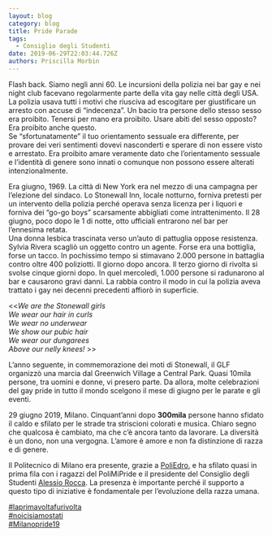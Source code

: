 ```yaml
---
layout: blog
category: blog
title: Pride Parade
tags:
  - Consiglio degli Studenti
date: 2019-06-29T22:03:44.726Z
authors: Priscilla Morbin
---
```


Flash back. Siamo negli anni 60. Le incursioni della polizia nei bar gay e nei night club facevano regolarmente parte della vita gay nelle città degli USA. La polizia usava tutti i motivi che riusciva ad escogitare per giustificare un arresto con accuse di “indecenza”. Un bacio tra persone dello stesso sesso era proibito. Tenersi per mano era proibito. Usare abiti del sesso opposto? Era proibito anche questo.  
Se “sfortunatamente” il tuo orientamento sessuale era differente, per provare dei veri sentimenti dovevi nasconderti e sperare di non essere visto e arrestato. Era proibito amare veramente dato che l’orientamento sessuale e l’identità di genere sono innati o comunque non possono essere alterati intenzionalmente.

Era giugno, 1969. La città di New York era nel mezzo di una campagna per l’elezione del sindaco. Lo Stonewall Inn, locale notturno, forniva pretesti per un intervento della polizia perché operava senza licenza per i liquori e forniva dei “go-go boys” scarsamente abbigliati come intrattenimento. Il 28 giugno, poco dopo le 1 di notte, otto ufficiali entrarono nel bar per l’ennesima retata.  
Una donna lesbica trascinata verso un’auto di pattuglia oppose resistenza. Sylvia Rivera scagliò un oggetto contro un agente. Forse era una bottiglia, forse un tacco. In pochissimo tempo si stimavano 2.000 persone in battaglia contro oltre 400 poliziotti. Il giorno dopo ancora. Il terzo giorno di rivolta si svolse cinque giorni dopo. In quel mercoledì, 1.000 persone si radunarono al bar e causarono gravi danni. La rabbia contro il modo in cui la polizia aveva trattato i gay nei decenni precedenti affiorò in superficie.

<<_We are the Stonewall girls_  
_We wear our hair in curls_  
_We wear no underwear_  
_We show our pubic hair_  
_We wear our dungarees_  
_Above our nelly knees!_  >>

L’anno seguente, in commemorazione dei moti di Stonewall, il GLF organizzò una marcia dal Greenwich Village a Central Park. Quasi 10mila persone, tra uomini e donne, vi presero parte. Da allora, molte celebrazioni del gay pride in tutto il mondo scelgono il mese di giugno per le parate e gli eventi.

29 giugno 2019, Milano. Cinquant’anni dopo  **300mila**  persone hanno sfidato il caldo e sfilato per le strade tra striscioni colorati e musica. Chiaro segno che qualcosa è cambiato, ma che c’è ancora tanto da lavorare. La diversità è un dono, non una vergogna. L’amore è amore e non fa distinzione di razza e di genere.

Il Politecnico di Milano era presente, grazie a [PoliEdro](https://www.facebook.com/poliedro.polimi/?__tn__=KH-R&eid=ARDA_9w-jp-YdwMc-3oIrLXxwIaeYVln0CssmRJ0k0UXerVTBobacpg7FB73GhgVZPrt-l7XmzVu6HmN&fref=mentions&__xts__%5B0%5D=68.ARAfxP6-TDIYmBNvtJSP_vGFgP8PflY3GaCydPUT1brxlAk07wrogB8akTer7pUAYxxM67AAMpToljhWP3xA17JbQHyuZz40owMrWPG2p101bVorutIVHxdzZ4dDXNssYFnSK3hubL6jm9EANZ2Hr0-Z36BF0maD25FSiKmrwqGJdmUmeN6Y6kl9SbeLkD-0FOprR0_U4FKxcRd0pBWSMJ1AreLvYoCJIK2kClk0C-Q8Q9AFa8A5Lkf6CJG-WuE_KRv9FRT61h0a6OnmX4HFSMn8up3vdqr8JJ9O3caqkFgnlhSdT1c7UUizKmffcGszF-vi4WIkmqe-YCmYzwJO), e ha sfilato quasi in prima fila con i ragazzi del PoliMiPride e il presidente del Consiglio degli Studenti [Alessio Rocca](https://www.facebook.com/alessio.rocca.12?__tn__=KH-R&eid=ARDAGB54OrV2U5gnfD8Ye9r94DXzHf5lqmnZbIm5tJU-UYX1kkoFC0bKg4_OzYI3rMZWhqyp_6zZtkPS&fref=mentions&__xts__%5B0%5D=68.ARAfxP6-TDIYmBNvtJSP_vGFgP8PflY3GaCydPUT1brxlAk07wrogB8akTer7pUAYxxM67AAMpToljhWP3xA17JbQHyuZz40owMrWPG2p101bVorutIVHxdzZ4dDXNssYFnSK3hubL6jm9EANZ2Hr0-Z36BF0maD25FSiKmrwqGJdmUmeN6Y6kl9SbeLkD-0FOprR0_U4FKxcRd0pBWSMJ1AreLvYoCJIK2kClk0C-Q8Q9AFa8A5Lkf6CJG-WuE_KRv9FRT61h0a6OnmX4HFSMn8up3vdqr8JJ9O3caqkFgnlhSdT1c7UUizKmffcGszF-vi4WIkmqe-YCmYzwJO "Alessio Rocca"). La presenza è importante perché il supporto a questo tipo di iniziative è fondamentale per l’evoluzione della razza umana.

[#laprimavoltafurivolta](https://www.facebook.com/hashtag/laprimavoltafurivolta?source=feed_text&epa=HASHTAG&__xts__%5B0%5D=68.ARAfxP6-TDIYmBNvtJSP_vGFgP8PflY3GaCydPUT1brxlAk07wrogB8akTer7pUAYxxM67AAMpToljhWP3xA17JbQHyuZz40owMrWPG2p101bVorutIVHxdzZ4dDXNssYFnSK3hubL6jm9EANZ2Hr0-Z36BF0maD25FSiKmrwqGJdmUmeN6Y6kl9SbeLkD-0FOprR0_U4FKxcRd0pBWSMJ1AreLvYoCJIK2kClk0C-Q8Q9AFa8A5Lkf6CJG-WuE_KRv9FRT61h0a6OnmX4HFSMn8up3vdqr8JJ9O3caqkFgnlhSdT1c7UUizKmffcGszF-vi4WIkmqe-YCmYzwJO&__tn__=%2ANKH-R)  
[#noicisiamostati](https://www.facebook.com/hashtag/noicisiamostati?source=feed_text&epa=HASHTAG&__xts__%5B0%5D=68.ARAfxP6-TDIYmBNvtJSP_vGFgP8PflY3GaCydPUT1brxlAk07wrogB8akTer7pUAYxxM67AAMpToljhWP3xA17JbQHyuZz40owMrWPG2p101bVorutIVHxdzZ4dDXNssYFnSK3hubL6jm9EANZ2Hr0-Z36BF0maD25FSiKmrwqGJdmUmeN6Y6kl9SbeLkD-0FOprR0_U4FKxcRd0pBWSMJ1AreLvYoCJIK2kClk0C-Q8Q9AFa8A5Lkf6CJG-WuE_KRv9FRT61h0a6OnmX4HFSMn8up3vdqr8JJ9O3caqkFgnlhSdT1c7UUizKmffcGszF-vi4WIkmqe-YCmYzwJO&__tn__=%2ANKH-R)  
[#Milanopride19](https://www.facebook.com/hashtag/gaypride?source=feed_text&epa=HASHTAG&__xts__%5B0%5D=68.ARAfxP6-TDIYmBNvtJSP_vGFgP8PflY3GaCydPUT1brxlAk07wrogB8akTer7pUAYxxM67AAMpToljhWP3xA17JbQHyuZz40owMrWPG2p101bVorutIVHxdzZ4dDXNssYFnSK3hubL6jm9EANZ2Hr0-Z36BF0maD25FSiKmrwqGJdmUmeN6Y6kl9SbeLkD-0FOprR0_U4FKxcRd0pBWSMJ1AreLvYoCJIK2kClk0C-Q8Q9AFa8A5Lkf6CJG-WuE_KRv9FRT61h0a6OnmX4HFSMn8up3vdqr8JJ9O3caqkFgnlhSdT1c7UUizKmffcGszF-vi4WIkmqe-YCmYzwJO&__tn__=%2ANKH-R)
